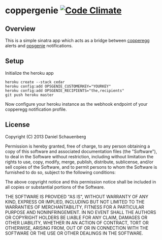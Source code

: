 # coppergenie [![Code Climate](https://codeclimate.com/github/mrtazz/coppergenie.png)](https://codeclimate.com/github/mrtazz/coppergenie)

## Overview
This is a simple sinatra app which acts as a bridge between
[copperegg](http://copperegg.com) alerts and
[opsgenie](http://www.opsgenie.com/) notifications.

## Setup
Initialize the heroku app
```
heroku create --stack cedar
heroku config:add OPSGENIE_CUSTOMERKEY="YOURKEY"
heroku config:add OPSGENIE_RECIPIENTS="the,recipients"
git push heroku master
```

Now configure your heroku instance as the webhook endpoint of your copperegg
notification profile.

## License

Copyright (C) 2013 Daniel Schauenberg

Permission is hereby granted, free of charge, to any person obtaining a copy of
this software and associated documentation files (the "Software"), to deal in
the Software without restriction, including without limitation the rights to
use, copy, modify, merge, publish, distribute, sublicense, and/or sell copies
of the Software, and to permit persons to whom the Software is furnished to do
so, subject to the following conditions:

The above copyright notice and this permission notice shall be included in all
copies or substantial portions of the Software.

THE SOFTWARE IS PROVIDED "AS IS", WITHOUT WARRANTY OF ANY KIND, EXPRESS OR
IMPLIED, INCLUDING BUT NOT LIMITED TO THE WARRANTIES OF MERCHANTABILITY,
FITNESS FOR A PARTICULAR PURPOSE AND NONINFRINGEMENT. IN NO EVENT SHALL THE
AUTHORS OR COPYRIGHT HOLDERS BE LIABLE FOR ANY CLAIM, DAMAGES OR OTHER
LIABILITY, WHETHER IN AN ACTION OF CONTRACT, TORT OR OTHERWISE, ARISING FROM,
OUT OF OR IN CONNECTION WITH THE SOFTWARE OR THE USE OR OTHER DEALINGS IN THE
SOFTWARE.

